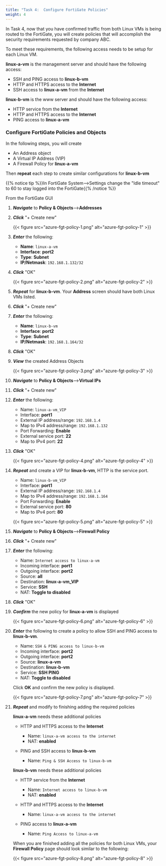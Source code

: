 ```yaml
---
title: "Task 4:  Configure FortiGate Policies"
weight: 4
---
```


In Task 4, now that you have confirmed traffic from both Linux VMs is being routed to the FortiGate, you will create policies that will accomplish the security requirements requested by company ABC.

To meet these requirements, the following access needs to be setup for each Linux VM.

**linux-a-vm** is the management server and should have the following access:

- SSH and PING access to **linux-b-vm**
- HTTP and HTTPS access to the **Internet**
- SSH access to **linux-a-vm** from the **Internet**

**linux-b-vm** is the www server and should have the following access:

- HTTP service from the **Internet**
- HTTP and HTTPS access to the **Internet**
- PING access to **linux-a-vm**

### Configure FortiGate Policies and Objects

In the following steps, you will create

- An Address object
- A Virtual IP Address (VIP)
- A Firewall Policy for **linux-a-vm**

Then **repeat** each step to create similar configurations for **linux-b-vm**

{{% notice tip %}}In FortiGate System-->Settings change the "Idle timeout" to 60 to stay logged into the FortiGate{{% /notice %}}

From the FortiGate GUI

1. ***Navigate*** to **Policy & Objects**-->**Addresses**
1. ***Click*** "+ Create new"

    {{< figure src="azure-fgt-policy-1.png" alt="azure-fgt-policy-1" >}}

1. ***Enter*** the following:

    - **Name**:  `linux-a-vm`
    - **Interface**:  **port2**
    - **Type**:  **Subnet**
    - **IP/Netmask**:  `192.168.1.132/32`

1. ***Click*** "OK"

    {{< figure src="azure-fgt-policy-2.png" alt="azure-fgt-policy-2" >}}

1. ***Repeat*** for **linux-b-vm**.  Your **Address** screen should have both Linux VMs listed.

1. ***Click*** "+ Create new"

1. ***Enter*** the following:

    - **Name**:  `linux-b-vm`
    - **Interface**:  **port2**
    - **Type**:  **Subnet**
    - **IP/Netmask**:  `192.168.1.164/32`

1. ***Click*** "OK"

1. ***View*** the created Address Objects

    {{< figure src="azure-fgt-policy-3.png" alt="azure-fgt-policy-3" >}}

1. ***Navigate*** to **Policy & Objects**-->**Virtual IPs**
1. ***Click*** "+ Create new"

1. ***Enter*** the following:

    - Name:  `linux-a-vm_VIP`
    - Interface:  **port1**
    - External IP address/range:  `192.168.1.4`
    - Map to IPv4 address/range:  `192.168.1.132`
    - Port Forwarding:  **Enable**
    - External service port:  **22**
    - Map to IPv4 port: **22**

1. ***Click*** "OK"

    {{< figure src="azure-fgt-policy-4.png" alt="azure-fgt-policy-4" >}}

1. ***Repeat*** and create a VIP for **linux-b-vm**,  HTTP is the service port.

    - Name:  `linux-b-vm_VIP`
    - Interface:  **port1**
    - External IP address/range:  `192.168.1.4`
    - Map to IPv4 address/range:  `192.168.1.164`
    - Port Forwarding:  **Enable**
    - External service port:  **80**
    - Map to IPv4 port: **80**

    {{< figure src="azure-fgt-policy-5.png" alt="azure-fgt-policy-5" >}}

1. ***Navigate*** to **Policy & Objects**-->**Firewall Policy**
1. ***Click*** "+ Create new"

1. ***Enter*** the following:

    - Name:  `Internet access to linux-a-vm`
    - Incoming interface:  **port1**
    - Outgoing interface:  **port2**
    - Source:  **all**
    - Destination:  **linux-a-vm_VIP**
    - Service:  **SSH**
    - NAT:  **Toggle to disabled**

1. ***Click*** "OK"

1. ***Confirm*** the new policy for **linux-a-vm** is displayed

    {{< figure src="azure-fgt-policy-6.png" alt="azure-fgt-policy-6" >}}

1. ***Enter*** the following to create a policy to allow SSH and PING access to **linux-b-vm**.

    - Name:  `SSH & PING access to linux-b-vm`
    - Incoming interface:  **port2**
    - Outgoing interface:  **port2**
    - Source:  **linux-a-vm**
    - Destination:  **linux-b-vm**
    - Service:  **SSH PING**
    - NAT:  **Toggle to disabled**

    Click **OK** and confirm the new policy is displayed.

    {{< figure src="azure-fgt-policy-7.png" alt="azure-fgt-policy-7" >}}

1. ***Repeat*** and modify to finishing adding the required policies

    **linux-a-vm** needs these additional policies

    - HTTP and HTTPS access to the **Internet**
      - Name: `linux-a-vm access to the internet`
      - NAT: **enabled**

    - PING and SSH access to **linux-b-vm**
      - Name: `Ping & SSH Access to linux-b-vm`

    **linux-b-vm** needs these additional policies

    - HTTP service from the **Internet**
      - Name: `Internet access to linux-b-vm`
      - NAT: **enabled**

    - HTTP and HTTPS access to the **Internet**
      - Name: `linux-a-vm access to the internet`

    - PING access to **linux-a-vm**
      - Name: `Ping Access to linux-a-vm`

    When you are finished adding all the policies for both Linux VMs, your **Firewall Policy** page should look similar to the following:

    {{< figure src="azure-fgt-policy-8.png" alt="azure-fgt-policy-8" >}}
